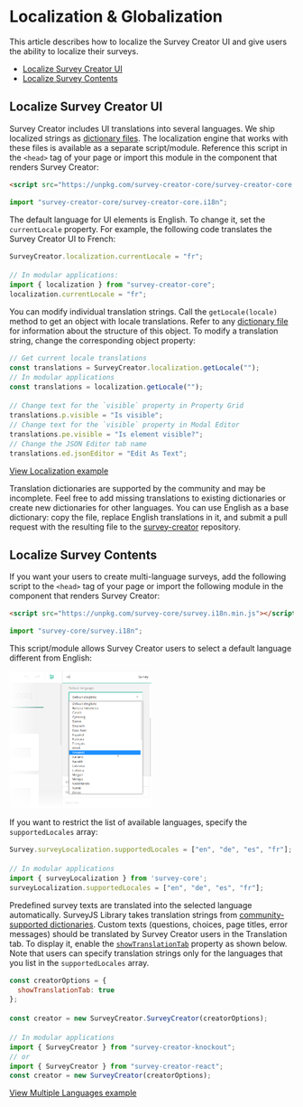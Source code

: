 # Localization & Globalization

This article describes how to localize the Survey Creator UI and give users the ability to localize their surveys.

- [Localize Survey Creator UI](#localize-survey-creator-ui)
- [Localize Survey Contents](#localize-survey-contents)

## Localize Survey Creator UI

Survey Creator includes UI translations into several languages. We ship localized strings as [dictionary files](https://github.com/surveyjs/survey-creator/tree/master/packages/survey-creator-core/src/localization). The localization engine that works with these files is available as a separate script/module. Reference this script in the `<head>` tag of your page or import this module in the component that renders Survey Creator:

```html
<script src="https://unpkg.com/survey-creator-core/survey-creator-core.i18n.min.js"></script>
```

```js
import "survey-creator-core/survey-creator-core.i18n";
```

The default language for UI elements is English. To change it, set the `currentLocale` property. For example, the following code translates the Survey Creator UI to French:

```js
SurveyCreator.localization.currentLocale = "fr";

// In modular applications:
import { localization } from "survey-creator-core";
localization.currentLocale = "fr";
```

You can modify individual translation strings. Call the `getLocale(locale)` method to get an object with locale translations. Refer to any [dictionary file](https://github.com/surveyjs/survey-creator/tree/master/packages/survey-creator-core/src/localization) for information about the structure of this object. To modify a translation string, change the corresponding object property:

```js
// Get current locale translations
const translations = SurveyCreator.localization.getLocale("");
// In modular applications
const translations = localization.getLocale("");

// Change text for the `visible` property in Property Grid
translations.p.visible = "Is visible";
// Change text for the `visible` property in Modal Editor
translations.pe.visible = "Is element visible?";
// Change the JSON Editor tab name
translations.ed.jsonEditor = "Edit As Text";
```

[View Localization example](https://surveyjs.io/Examples/Survey-Creator/?id=localization (linkStyle))

Translation dictionaries are supported by the community and may be incomplete. Feel free to add missing translations to existing dictionaries or create new dictionaries for other languages. You can use English as a base dictionary: copy the file, replace English translations in it, and submit a pull request with the resulting file to the [survey-creator](https://github.com/surveyjs/survey-creator) repository.

## Localize Survey Contents

If you want your users to create multi-language surveys, add the following script to the `<head>` tag of your page or import the following module in the component that renders Survey Creator:

```html
<script src="https://unpkg.com/survey-core/survey.i18n.min.js"></script>
```

```js
import "survey-core/survey.i18n";
```

This script/module allows Survey Creator users to select a default language different from English:

<img src="./images/survey-creator-default-language-dropdown.png" alt="Survey Creator - Default Language dropdown" width="50%">

If you want to restrict the list of available languages, specify the `supportedLocales` array:

```js
Survey.surveyLocalization.supportedLocales = ["en", "de", "es", "fr"];

// In modular applications
import { surveyLocalization } from 'survey-core';
surveyLocalization.supportedLocales = ["en", "de", "es", "fr"];
```

Predefined survey texts are translated into the selected language automatically. SurveyJS Library takes translation strings from [community-supported dictionaries](https://github.com/surveyjs/survey-library/tree/master/src/localization). Custom texts (questions, choices, page titles, error messages) should be translated by Survey Creator users in the Translation tab. To display it, enable the [`showTranslationTab`](https://surveyjs.io/Documentation/Survey-Creator?id=ICreatorOptions#showTranslationTab) property as shown below. Note that users can specify translation strings only for the languages that you list in the `supportedLocales` array.

```js
const creatorOptions = {
  showTranslationTab: true
};

const creator = new SurveyCreator.SurveyCreator(creatorOptions);

// In modular applications
import { SurveyCreator } from "survey-creator-knockout";
// or
import { SurveyCreator } from "survey-creator-react";
const creator = new SurveyCreator(creatorOptions);
```

[View Multiple Languages example](https://surveyjs.io/Examples/Survey-Creator/?id=multiplelanguages (linkStyle))